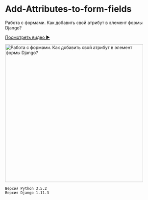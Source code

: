 # Add-Attributes-to-form-fields
Работа с формами. Как добавить свой атрибут в элемент формы Django?

[Посмотреть видео :arrow_forward:](https://youtu.be/o9bMPvXpRrQ) 

<img src='https://i.ytimg.com/vi/o9bMPvXpRrQ/sddefault.jpg' alt='Работа с формами. Как добавить свой атрибут в элемент формы Django?' width='450px'>

```
Версия Python 3.5.2
Версия Django 1.11.3
```
